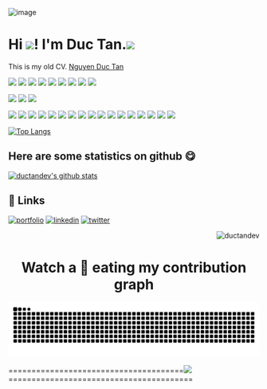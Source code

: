 ![image](https://user-images.githubusercontent.com/42485856/131239158-c0e7452f-bf08-4ac8-aafd-73a4f0f7422a.png)




# Hi <img src="https://raw.githubusercontent.com/MartinHeinz/MartinHeinz/master/wave.gif" width="30px">! I'm Duc Tan.<img src="https://emoji.slack-edge.com/T0172CCPGUW/party-blob/d7253707fa13e9ee.gif" width="30"/>

This is my old CV. [Nguyen Duc Tan](https://drive.google.com/file/d/1jf5Ak9lYIM-zNI4I7qnHStE7kHygRLIj/view?usp=sharing)

![](https://img.shields.io/badge/C-00599C?style=for-the-badge&logo=c&logoColor=white)
![](https://img.shields.io/badge/Python-14354C?style=for-the-badge&logo=python&logoColor=white)
![](https://img.shields.io/badge/Qt-2C2B29?style=for-the-badge&logo=qt&logoColor=41cd52)
![](https://img.shields.io/badge/Jestson-2C2B29?style=for-the-badge&logo=nvidia&logoColor=41cd52)
![](https://img.shields.io/badge/raspberrypi-A22846?style=for-the-badge&logo=raspberrypi&logoColor=white)
![](https://img.shields.io/badge/opencv-EE0000?style=for-the-badge&logo=opencv&logoColor=white)
![](https://img.shields.io/badge/sqlite-003B57?style=for-the-badge&logo=sqlite&logoColor=white)
![](https://img.shields.io/badge/mqtt-660066?style=for-the-badge&logo=mqtt&logoColor=white)
![](https://img.shields.io/badge/tensorflow-FF6F00?style=for-the-badge&logo=tensorflow&logoColor=white)


![](https://img.shields.io/badge/Ubuntu-E95420?style=for-the-badge&logo=ubuntu&logoColor=white)
![](https://img.shields.io/badge/Windows-0078D6?style=for-the-badge&logo=windows&logoColor=white)
![](https://img.shields.io/badge/VS_Code-2C2B29?style=for-the-badge&logo=visualstudiocode&logoColor=007ACC)

![](https://img.shields.io/badge/HTML5-E34F26?style=for-the-badge&logo=html5&logoColor=white)
![](https://img.shields.io/badge/CSS3-1572B6?style=for-the-badge&logo=css3&logoColor=white)
![](https://img.shields.io/badge/Bootstrap-563D7C?style=for-the-badge&logo=bootstrap&logoColor=white)
![](https://img.shields.io/badge/Tailwind_CSS-2C2B29?style=for-the-badge&logo=tailwind-css&logoColor=38bdf8)
![](https://img.shields.io/badge/GitHub-100000?style=for-the-badge&logo=github&logoColor=white)
![](https://img.shields.io/badge/JavaScript-F7DF1E?style=for-the-badge&logo=javascript&logoColor=black)
![](https://img.shields.io/badge/Sass-CC6699?style=for-the-badge&logo=sass&logoColor=white)
![](https://img.shields.io/badge/ES6-F7DF1E?style=for-the-badge&logo=javascript&logoColor=black)
![](https://img.shields.io/badge/ReactJS-20232A?style=for-the-badge&logo=react&logoColor=61DAFB)
![](https://img.shields.io/badge/Redux-764ABC?style=for-the-badge&logo=redux&logoColor=white)
![](https://img.shields.io/badge/Typescript-3178C6?style=for-the-badge&logo=typescript&logoColor=white)
![](https://img.shields.io/badge/mysql-4479A1?style=for-the-badge&logo=mysql&logoColor=white)
![](https://img.shields.io/badge/Express.js-404D59?style=for-the-badge)
![](https://img.shields.io/badge/Node.js-2C2B29?style=for-the-badge&logo=node.js&logoColor=41cd52)
![](https://img.shields.io/badge/graphql-2C2B29?style=for-the-badge&logo=graphql&logoColor=E10098)
![](https://img.shields.io/badge/NestJS-2C2B29?style=for-the-badge&logo=NestJS&logoColor=E0234E)
![](https://img.shields.io/badge/docker-2496ED?style=for-the-badge&logo=docker&logoColor=white)

[![Top Langs](https://github-readme-stats.vercel.app/api/top-langs/?username=ductandev&layout=compact)](#)
## Here are some statistics on github 😋
[![ductandev's github stats](https://github-readme-stats.vercel.app/api?username=ductandev&show_icons=true&theme=default)](https://github.com/ductandev/)

## 🔗 Links
[![portfolio](https://img.shields.io/badge/my_portfolio-000?style=for-the-badge&logo=ko-fi&logoColor=white)]()
[![linkedin](https://img.shields.io/badge/linkedin-0A66C2?style=for-the-badge&logo=linkedin&logoColor=white)](https://www.linkedin.com/)
[![twitter](https://img.shields.io/badge/twitter-1DA1F2?style=for-the-badge&logo=twitter&logoColor=white)](https://twitter.com/)

<p align="right"> <img src="https://komarev.com/ghpvc/?username=ductandev&label=Profile%20views&color=0e75b6&style=flat" alt="ductandev" /> </p>

[website]: https://
[twitter]: https://twitter.com/ductandev
[linkedin]: https://

<h1 align = 'Center'>Watch a 🐍 eating my contribution graph</h1>
<p align="center">
  <picture>
    <source media="(prefers-color-scheme: dark)" srcset="https://github.com/ductandev/ductandev/blob/output/github-contribution-grid-snake-dark.svg">
    <source media="(prefers-color-scheme: light)" srcset="https://github.com/ductandev/ductandev/blob/output/github-contribution-grid-snake.svg">
    <img alt="github contribution grid snake animation" src="https://github.com/ductandev/ductandev/blob/output/github-contribution-grid-snake.svg">
  </picture>
</p>



======================================<img src="https://github.githubassets.com/images/mona-loading-default.gif" width="50"/>========================================
